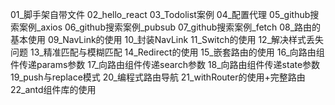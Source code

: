 01_脚手架自带文件
02_hello_react
03_Todolist案例
04_配置代理
05_github搜索案例_axios
06_github搜索案例_pubsub
07_github搜索案例_fetch
08_路由的基本使用
09_NavLink的使用
10_封装NavLink
11_Switch的使用
12_解决样式丢失问题
13_精准匹配与模糊匹配
14_Redirect的使用
15_嵌套路由的使用
16_向路由组件传递params参数
17_向路由组件传递search参数
18_向路由组件传递state参数
19_push与replace模式
20_编程式路由导航
21_withRouter的使用+完整路由
22_antd组件库的使用


